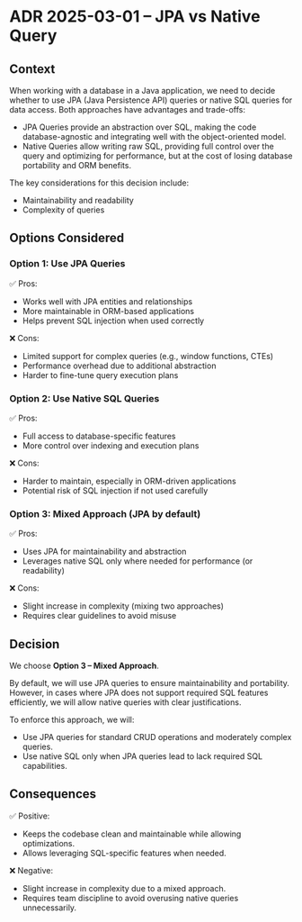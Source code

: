 # ADR 2025-03-01 – JPA vs Native Query

## Context

When working with a database in a Java application, we need to decide whether to use JPA (Java Persistence API) queries or native SQL queries for data access. Both approaches have advantages and trade-offs:

- JPA Queries provide an abstraction over SQL, making the code database-agnostic and integrating well with the object-oriented model.
- Native Queries allow writing raw SQL, providing full control over the query and optimizing for performance, but at the cost of losing database portability and ORM benefits.

The key considerations for this decision include:

- Maintainability and readability
- Complexity of queries

## Options Considered

### Option 1: Use JPA Queries

✅ Pros:

- Works well with JPA entities and relationships
- More maintainable in ORM-based applications
- Helps prevent SQL injection when used correctly

❌ Cons:

- Limited support for complex queries (e.g., window functions, CTEs)
- Performance overhead due to additional abstraction
- Harder to fine-tune query execution plans

### Option 2: Use Native SQL Queries

✅ Pros:

- Full access to database-specific features
- More control over indexing and execution plans

❌ Cons:

- Harder to maintain, especially in ORM-driven applications
- Potential risk of SQL injection if not used carefully

### Option 3: Mixed Approach (JPA by default)

✅ Pros:

- Uses JPA for maintainability and abstraction
- Leverages native SQL only where needed for performance (or readability)

❌ Cons:

- Slight increase in complexity (mixing two approaches)
- Requires clear guidelines to avoid misuse

## Decision

We choose **Option 3 – Mixed Approach**.

By default, we will use JPA queries to ensure maintainability and portability. However, in cases where JPA does not support required SQL features efficiently, we will allow native queries with clear justifications.

To enforce this approach, we will:

- Use JPA queries for standard CRUD operations and moderately complex queries.
- Use native SQL only when JPA queries lead to lack required SQL capabilities.

## Consequences

✅ Positive:

- Keeps the codebase clean and maintainable while allowing optimizations.
- Allows leveraging SQL-specific features when needed.

❌ Negative:

- Slight increase in complexity due to a mixed approach.
- Requires team discipline to avoid overusing native queries unnecessarily.